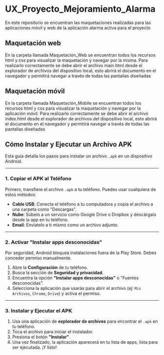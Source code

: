 ﻿# UX_Proyecto_Mejoramiento_Alarma

En este repositorio se encuentran las maquetaciones realizadas para las aplicaciones móvil y web de la aplicación alarma activa para el proyecto

## Maquetación web
En la carpeta llamada Maquetación_Web se encuentran todos los recursos html y css para visualizar la maquetación y navegar por la misma. Para realizarlo correctamente se debe abrir el archivo main.html desde el explorador de archivos del dispositivo local, esto abrirá el documento en el navegador y permitirá navegar a través de todas las pantallas diseñadas

## Maquetación móvil
En la carpeta llamada Maquetación_Mobile se encuentran todos los recursos html y css para visualizar la maquetación y navegar por la aplicación móvil. Para realizarlo correctamente se debe abrir el archivo index.html desde el explorador de archivos del dispositivo local, esto abrirá el documento en el navegador y permitirá navegar a través de todas las pantallas diseñadas

## Cómo Instalar y Ejecutar un Archivo APK

Esta guía detalla los pasos para instalar un archivo `.apk` en un dispositivo Android.

---

### 1. Copiar el APK al Teléfono

Primero, transfiere el archivo `.apk` a tu teléfono. Puedes usar cualquiera de estos métodos:
* **Cable USB**: Conecta el teléfono a tu computadora y copia el archivo a una carpeta como "Descargas".
* **Nube**: Súbelo a un servicio como Google Drive o Dropbox y descárgalo desde la app en tu teléfono.
* **Email**: Envíatelo a ti mismo como un archivo adjunto.

---

### 2. Activar "Instalar apps desconocidas"

Por seguridad, Android bloquea instalaciones fuera de la Play Store. Debes conceder permiso manualmente.

1.  Abre la **Configuración** de tu teléfono.
2.  Busca la sección de **Seguridad y privacidad**.
3.  Encuentra la opción **"Instalar apps desconocidas"** o "Fuentes desconocidas".
4.  Selecciona la aplicación que usarás para abrir el archivo (ej: `Mis Archivos`, `Chrome`, `Drive`) y activa el permiso.
    

---

### 3. Instalar y Ejecutar el APK

1.  Usa una aplicación de **explorador de archivos** para encontrar el `.apk` en tu teléfono.
2.  Toca el archivo para iniciar el instalador.
3.  Presiona el botón **"Instalar"**.
4.  Una vez finalizado, la aplicación aparecerá en tu lista de apps, lista para ser ejecutada. ¡Y listo! 


